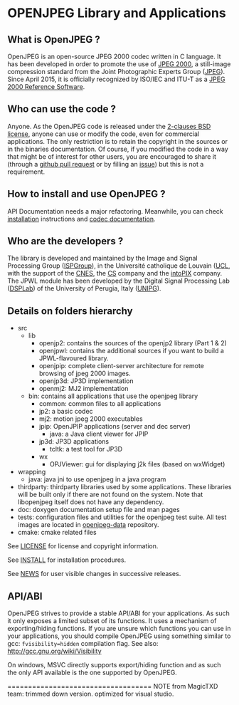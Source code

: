 
# OPENJPEG Library and Applications

## What is OpenJPEG ?

OpenJPEG is an open-source JPEG 2000 codec written in C language. It has been developed in order to promote the use of [JPEG 2000](http://www.jpeg.org/jpeg2000), a still-image compression standard from the Joint Photographic Experts Group ([JPEG](http://www.jpeg.org)).  Since April 2015, it is officially recognized by ISO/IEC and ITU-T as a [JPEG 2000 Reference Software](http://www.itu.int/rec/T-REC-T.804-201504-I!Amd2).

## Who can use the code ?

Anyone. As the OpenJPEG code is released under the [2-clauses BSD license](https://github.com/uclouvain/openjpeg/blob/master/LICENSE), anyone can use or modify the code, even for commercial applications. The only restriction is to retain the copyright in the sources or in the binaries documentation. Of course, if you modified the code in a way that might be of interest for other users, you are encouraged to share it (through a [github pull request](https://github.com/uclouvain/openjpeg/pulls) or by filling an [issue](https://github.com/uclouvain/openjpeg/issues)) but this is not a requirement.

## How to install and use OpenJPEG ?
API Documentation needs a major refactoring. Meanwhile, you can check [installation](https://github.com/uclouvain/openjpeg/wiki/Installation) instructions and [codec documentation](https://github.com/uclouvain/openjpeg/wiki/DocJ2KCodec).
    
## Who are the developers ?

The library is developed and maintained by the Image and Signal Processing Group ([ISPGroup](http://sites.uclouvain.be/ispgroup/)), in the Université catholique de Louvain ([UCL](http://www.uclouvain.be/en-index.html), with the support of the [CNES](https://cnes.fr/), the [CS](http://www.c-s.fr/) company and the [intoPIX](http://www.intopix.com) company. The JPWL module has been developed by the Digital Signal Processing Lab ([DSPLab](http://dsplab.diei.unipg.it/)) of the University of Perugia, Italy ([UNIPG](http://www.unipg.it/)).

## Details on folders hierarchy

* src
  * lib
    * openjp2: contains the sources of the openjp2 library (Part 1 & 2)
    * openjpwl: contains the additional sources if you want to build a JPWL-flavoured library.
    * openjpip: complete client-server architecture for remote browsing of jpeg 2000 images.
    * openjp3d: JP3D implementation
    * openmj2: MJ2 implementation
  * bin: contains all applications that use the openjpeg library
    * common: common files to all applications
    * jp2: a basic codec
    * mj2: motion jpeg 2000 executables
    * jpip: OpenJPIP applications (server and dec server)
      * java: a Java client viewer for JPIP
    * jp3d: JP3D applications
      * tcltk: a test tool for JP3D
    * wx
      * OPJViewer: gui for displaying j2k files (based on wxWidget)
* wrapping
  * java: java jni to use openjpeg in a java program
* thirdparty: thirdparty libraries used by some applications. These libraries will be built only if there are not found on the system. Note that libopenjpeg itself does not have any dependency.
* doc: doxygen documentation setup file and man pages
* tests: configuration files and utilities for the openjpeg test suite. All test images are located in [openjpeg-data](https://github.com/uclouvain/openjpeg-data) repository.
* cmake: cmake related files

See [LICENSE](https://github.com/uclouvain/openjpeg/blob/master/LICENSE) for license and copyright information.

See [INSTALL](https://github.com/uclouvain/openjpeg/blob/master/INSTALL) for installation procedures.

See [NEWS](https://github.com/uclouvain/openjpeg/blob/master/NEWS) for user visible changes in successive releases.

## API/ABI

OpenJPEG strives to provide a stable API/ABI for your applications. As such it
only exposes a limited subset of its functions.  It uses a mechanism of
exporting/hiding functions. If you are unsure which functions you can use in
your applications, you should compile OpenJPEG using something similar to gcc:
`fvisibility=hidden` compilation flag.
See also: http://gcc.gnu.org/wiki/Visibility

On windows, MSVC directly supports export/hiding function and as such the only
API available is the one supported by OpenJPEG.

===================================
NOTE from MagicTXD team: trimmed down version.
optimized for visual studio.
